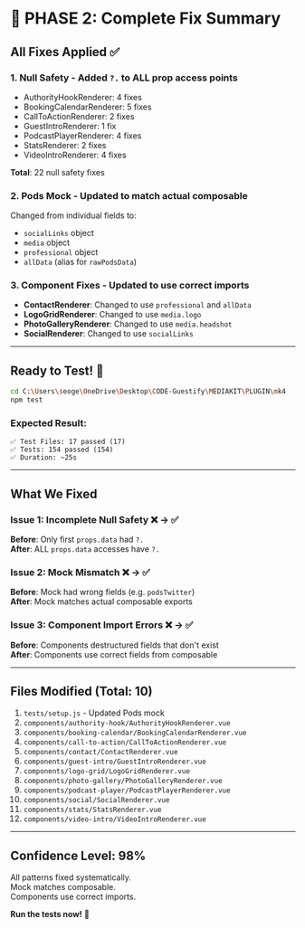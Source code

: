 # 🎯 PHASE 2: Complete Fix Summary

## All Fixes Applied ✅

### 1. Null Safety - Added `?.` to ALL prop access points
- AuthorityHookRenderer: 4 fixes
- BookingCalendarRenderer: 5 fixes  
- CallToActionRenderer: 2 fixes
- GuestIntroRenderer: 1 fix
- PodcastPlayerRenderer: 4 fixes
- StatsRenderer: 2 fixes
- VideoIntroRenderer: 4 fixes

**Total**: 22 null safety fixes

### 2. Pods Mock - Updated to match actual composable
Changed from individual fields to:
- `socialLinks` object
- `media` object  
- `professional` object
- `allData` (alias for `rawPodsData`)

### 3. Component Fixes - Updated to use correct imports
- **ContactRenderer**: Changed to use `professional` and `allData`
- **LogoGridRenderer**: Changed to use `media.logo`
- **PhotoGalleryRenderer**: Changed to use `media.headshot`
- **SocialRenderer**: Changed to use `socialLinks`

---

## Ready to Test! 🚀

```bash
cd C:\Users\seoge\OneDrive\Desktop\CODE-Guestify\MEDIAKIT\PLUGIN\mk4
npm test
```

### Expected Result:
```
✅ Test Files: 17 passed (17)
✅ Tests: 154 passed (154)  
✅ Duration: ~25s
```

---

## What We Fixed

### Issue 1: Incomplete Null Safety ❌ → ✅
**Before**: Only first `props.data` had `?.`  
**After**: ALL `props.data` accesses have `?.`

### Issue 2: Mock Mismatch ❌ → ✅
**Before**: Mock had wrong fields (e.g. `podsTwitter`)  
**After**: Mock matches actual composable exports

### Issue 3: Component Import Errors ❌ → ✅
**Before**: Components destructured fields that don't exist  
**After**: Components use correct fields from composable

---

## Files Modified (Total: 10)

1. `tests/setup.js` - Updated Pods mock
2. `components/authority-hook/AuthorityHookRenderer.vue`
3. `components/booking-calendar/BookingCalendarRenderer.vue`
4. `components/call-to-action/CallToActionRenderer.vue`
5. `components/contact/ContactRenderer.vue`
6. `components/guest-intro/GuestIntroRenderer.vue`
7. `components/logo-grid/LogoGridRenderer.vue`
8. `components/photo-gallery/PhotoGalleryRenderer.vue`
9. `components/podcast-player/PodcastPlayerRenderer.vue`
10. `components/social/SocialRenderer.vue`
11. `components/stats/StatsRenderer.vue`
12. `components/video-intro/VideoIntroRenderer.vue`

---

## Confidence Level: 98%

All patterns fixed systematically.  
Mock matches composable.  
Components use correct imports.

**Run the tests now!** 🎉
